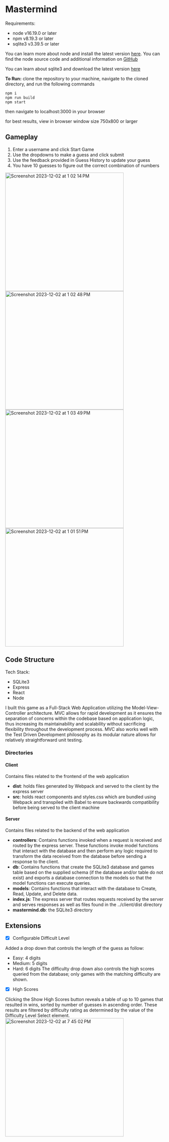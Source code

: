 # Mastermind

Requirements:
- node v16.19.0 or later
- npm v8.19.3 or later
- sqlite3 v3.39.5 or later

You can learn more about node and install the latest version [here](https://nodejs.org/en). You can find the node source code and additional information on [GitHub](https://github.com/nodejs/node)

You can learn about sqlite3 and download the latest version [here](https://www.sqlite.org/index.html)


**To Run:** clone the repository to your machine, navigate to the cloned directory, and run the following commands

```
npm i
npm run build
npm start
```
then navigate to localhost:3000 in your browser

for best results, view in browser window size 750x800 or larger

## Gameplay
1. Enter a username and click Start Game
2. Use the dropdowns to make a guess and click submit
3. Use the feedback provided in Guess History to update your guess
4. You have 10 guesses to figure out the correct combination of numbers

<img width="375" alt="Screenshot 2023-12-02 at 1 02 14 PM" src="https://github.com/lundas/mastermind/assets/26886397/33970320-c439-4924-871f-0f13a90cd81f">
<img width="375" alt="Screenshot 2023-12-02 at 1 02 48 PM" src="https://github.com/lundas/mastermind/assets/26886397/9de89331-8bc9-4ee2-9ea2-2097b9e26a3a">
<img width="375" alt="Screenshot 2023-12-02 at 1 03 49 PM" src="https://github.com/lundas/mastermind/assets/26886397/645355dd-11bd-41c1-9503-a5a7c2c96a68">
<img width="375" alt="Screenshot 2023-12-02 at 1 01 51 PM" src="https://github.com/lundas/mastermind/assets/26886397/78124163-88b6-46b4-9f15-1d83bedc173f">

## Code Structure
Tech Stack:
- SQLite3
- Express
- React
- Node

I built this game as a Full-Stack Web Application utilizing the Model-View-Controller architecture. MVC allows for rapid development as it ensures the separation of concerns within the codebase based on application logic, thus increasing its maintainability and scalability without sacrificing flexibility throughout the development process. MVC also works well with the Test Driven Development philosophy as its modular nature allows for relatively straightforward unit testing.

### Directories
#### Client
Contains files related to the frontend of the web application
- **dist**: holds files generated by Webpack and served to the client by the express server
- **src**: holds react components and styles.css which are bundled using Webpack and transpiled with Babel to ensure backwards compatibility before being served to the client machine
#### Server
Contains files related to the backend of the web application
- **controllers**: Contains functions invoked when a request is received and routed by the express server. These functions invoke model functions that interact with the database and then perform any logic required to transform the data received from the database before sending a response to the client.
- **db**: Contains functions that create the SQLite3 database and games table based on the supplied schema (if the database and/or table do not exist) and exports a database connection to the models so that the model functions can execute queries.
- **models**: Contains functions that interact with the database to Create, Read, Update, and Delete data.
- **index.js**: The express server that routes requests received by the server and serves responses as well as files found in the ../client/dist directory
- **mastermind.db**: the SQLite3 directory

## Extensions
- [x] Configurable Difficult Level
      
Added a drop down that controls the length of the guess as follow:
- Easy: 4 digits
- Medium: 5 digits
- Hard: 6 digits
The difficulty drop down also controls the high scores queried from the database; only games with the matching difficulty are shown.

- [x] High Scores
      
Clicking the Show High Scores button reveals a table of up to 10 games that resulted in wins, sorted by number of guesses in ascending order. These results are filtered by difficulty rating as determined by the value of the Difficulty Level Select element.
<img width="375" alt="Screenshot 2023-12-02 at 7 45 02 PM" src="https://github.com/lundas/mastermind/assets/26886397/61c01d62-7fca-4bbd-b674-e2c14b97de0b">
